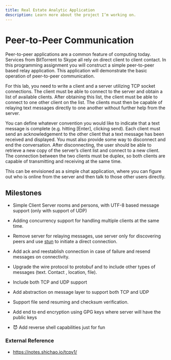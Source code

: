 ```yaml
---
title: Real Estate Analytic Application
description: Learn more about the project I’m working on.
---
```

# Peer-to-Peer Communication

Peer-to-peer applications are a common feature of computing today. Services from BitTorrent to Skype all rely on direct client to client contact. In this programming assignment you will construct a simple peer-to-peer based relay application. This application will demonstrate the basic operation of peer-to-peer communication.

For this lab, you need to write a client and a server utilizing TCP socket connections. The client must be able to connect to the server and obtain a list of available clients. After obtaining this list, the client must be able to connect to one other client on the list. The clients must then be capable of relaying text messages directly to one another without further help from the server.

You can define whatever convention you would like to indicate that a text message is complete (e.g. hitting [Enter], clicking send). Each client must send an acknowledgement to the other client that a text message has been received and displayed. You must also provide some way to disconnect and end the conversation. After disconnecting, the user should be able to retrieve a new copy of the server’s client list and connect to a new client. The connection between the two clients must be duplex, so both clients are capable of transmitting and receiving at the same time.

This can be envisioned as a simple chat application, where you can figure out who is online from the server and then talk to those other users directly.

## Milestones

- Simple Client Server rooms and persons, with UTF-8 based message support (only with support of UDP)

- Adding concurrency support for handling multiple clients at the same time.
- Remove server for relaying messages, use server only for discovering peers and use [stun](https://www.3cx.com/pbx/what-is-a-stun-server/) to initiate a direct connection.
- Add ack and reestablish connection in case of failure and resend messages on connectivity.
- Upgrade the wire protocol to protobuf and to include other types of messages (text. Contact , location, file).

- Include both TCP and UDP support

- Add abstraction on message layer to support both TCP and UDP

- Support file send resuming and checksum verification.
- Add end to end encryption using GPG keys where server will have the public keys
- 😈 Add reverse shell capabilities just for fun

### External Reference

- https://notes.shichao.io/tcpv1/
